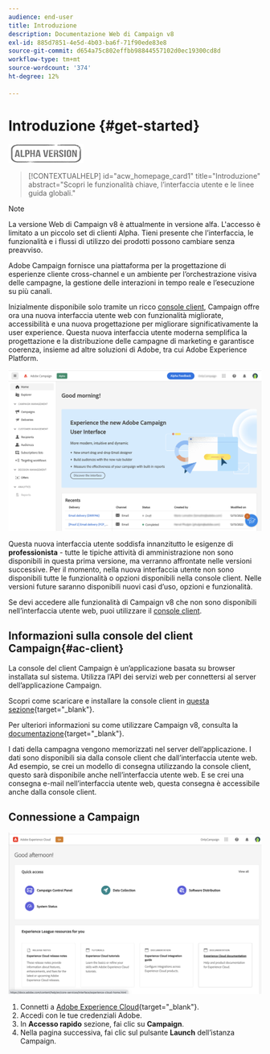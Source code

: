 ```yaml
---
audience: end-user
title: Introduzione
description: Documentazione Web di Campaign v8
exl-id: 885d7851-4e5d-4b03-ba6f-71f90ede83e8
source-git-commit: d654a75c802effbb98844557102d0ec19300cd8d
workflow-type: tm+mt
source-wordcount: '374'
ht-degree: 12%

---
```


# Introduzione {#get-started}

![](../assets/do-not-localize/badge.png)

<!--
V8 web overview
context, scope (targets cross-channel practitioners), limitations
only existing customers
-->
>[!CONTEXTUALHELP]
>id="acw_homepage_card1"
>title="Introduzione"
>abstract="Scopri le funzionalità chiave, l’interfaccia utente e le linee guida globali."

>[!NOTE]
>
>La versione Web di Campaign v8 è attualmente in versione alfa. L&#39;accesso è limitato a un piccolo set di clienti Alpha. Tieni presente che l’interfaccia, le funzionalità e i flussi di utilizzo dei prodotti possono cambiare senza preavviso.

Adobe Campaign fornisce una piattaforma per la progettazione di esperienze cliente cross-channel e un ambiente per l’orchestrazione visiva delle campagne, la gestione delle interazioni in tempo reale e l’esecuzione su più canali.

Inizialmente disponibile solo tramite un ricco [console client](#ac-client), Campaign offre ora una nuova interfaccia utente web con funzionalità migliorate, accessibilità e una nuova progettazione per migliorare significativamente la user experience. Questa nuova interfaccia utente moderna semplifica la progettazione e la distribuzione delle campagne di marketing e garantisce coerenza, insieme ad altre soluzioni di Adobe, tra cui Adobe Experience Platform.


![](assets/home.png)

Questa nuova interfaccia utente soddisfa innanzitutto le esigenze di **professionista** - tutte le tipiche attività di amministrazione non sono disponibili in questa prima versione, ma verranno affrontate nelle versioni successive. Per il momento, nella nuova interfaccia utente non sono disponibili tutte le funzionalità o opzioni disponibili nella console client. Nelle versioni future saranno disponibili nuovi casi d’uso, opzioni e funzionalità.

Se devi accedere alle funzionalità di Campaign v8 che non sono disponibili nell’interfaccia utente web, puoi utilizzare il [console client](#ac-client).

## Informazioni sulla console del client Campaign{#ac-client}

La console del client Campaign è un’applicazione basata su browser installata sul sistema. Utilizza l’API dei servizi web per connettersi al server dell’applicazione Campaign.

Scopri come scaricare e installare la console client in [questa sezione](https://experienceleague.adobe.com/docs/campaign/campaign-v8/new/connect.html){target="_blank"}.

Per ulteriori informazioni su come utilizzare Campaign v8, consulta la [documentazione](https://experienceleague.adobe.com/docs/campaign/campaign-v8/campaign-home.html?lang=it){target="_blank"}.

I dati della campagna vengono memorizzati nel server dell’applicazione. I dati sono disponibili sia dalla console client che dall’interfaccia utente web. Ad esempio, se crei un modello di consegna utilizzando la console client, questo sarà disponibile anche nell’interfaccia utente web. E se crei una consegna e-mail nell’interfaccia utente web, questa consegna è accessibile anche dalla console client.

## Connessione a Campaign

![](assets/connect.png)

1. Connetti a [Adobe Experience Cloud](http://experience.adobe.com){target="_blank"}.
1. Accedi con le tue credenziali Adobe.
1. In **Accesso rapido** sezione, fai clic su **Campaign**.
1. Nella pagina successiva, fai clic sul pulsante **Launch** dell’istanza Campaign.

<!--
-> experience cloud home: "Campaign" -> home campaign v8
-> or Campaign v8 web if direct URL
-->

